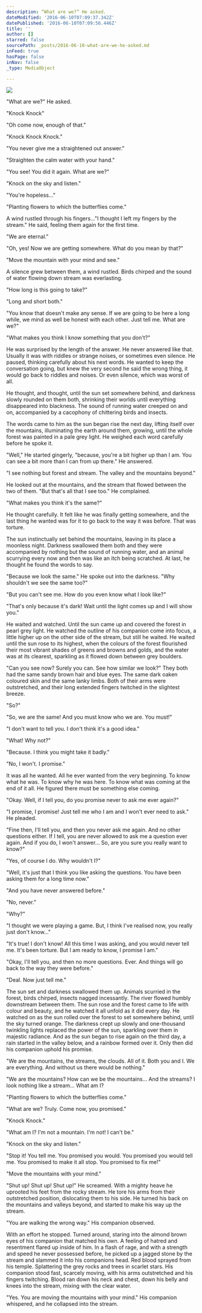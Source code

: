 ```yaml
---
description: “What are we?” He asked.
dateModified: '2016-06-10T07:09:37.342Z'
datePublished: '2016-06-10T07:09:56.446Z'
title: ''
author: []
starred: false
sourcePath: _posts/2016-06-10-what-are-we-he-asked.md
inFeed: true
hasPage: false
inNav: false
_type: MediaObject

---
```

![](https://the-grid-user-content.s3-us-west-2.amazonaws.com/0d1c798a-a1b7-41f4-bd62-c224aa02fe51.jpg)

"What are we?" He asked.

"Knock Knock"

"Oh come now, enough of that."

"Knock Knock Knock."

"You never give me a straightened out answer."

"Straighten the calm water with your hand."

"You see! You did it again. What are we?"

"Knock on the sky and listen."

"You're hopeless..."

"Planting flowers to which the butterflies come."

A wind rustled through his fingers..."I thought I left my fingers by the stream." He said, feeling them again for the first time.

"We are eternal."

"Oh, yes! Now we are getting somewhere. What do you mean by that?"

"Move the mountain with your mind and see."

A silence grew between them, a wind rustled. Birds chirped and the sound of water flowing down stream was everlasting.

"How long is this going to take?"

"Long and short both."

"You know that doesn't make any sense. If we are going to be here a long while, we mind as well be honest with each other. Just tell me. What are we?"

"What makes you think I know something that you don't?"

He was surprised by the length of the answer. He never answered like that. Usually it was with riddles or strange noises, or sometimes even silence. He paused, thinking carefully about his next words. He wanted to keep the conversation going, but knew the very second he said the wrong thing, it would go back to riddles and noises. Or even silence, which was worst of all.

He thought, and thought, until the sun set somewhere behind, and darkness slowly rounded on them both, shrinking their worlds until everything disappeared into blackness. The sound of running water creeped on and on, accompanied by a cacophony of chittering birds and insects.

The words came to him as the sun began rise the next day, lifting itself over the mountains, illuminating the earth around them, growing, until the whole forest was painted in a pale grey light. He weighed each word carefully before he spoke it.

"Well," He started gingerly, "because, you're a bit higher up than I am. You can see a bit more than I can from up there." He answered.

"I see nothing but forest and stream. The valley and the mountains beyond."

He looked out at the mountains, and the stream that flowed between the two of them. "But that's all that I see too." He complained.

"What makes you think it's the same?"

He thought carefully. It felt like he was finally getting somewhere, and the last thing he wanted was for it to go back to the way it was before. That was torture.

The sun instinctually set behind the mountains, leaving in its place a moonless night. Darkness swallowed them both and they were accompanied by nothing but the sound of running water, and an animal scurrying every now and then was like an itch being scratched. At last, he thought he found the words to say.

"Because we look the same." He spoke out into the darkness. "Why shouldn't we see the same too?"

"But you can't see me. How do you even know what I look like?"

"That's only because it's dark! Wait until the light comes up and I will show you."

He waited and watched. Until the sun came up and covered the forest in pearl grey light. He watched the outline of his companion come into focus, a little higher up on the other side of the stream, but still he waited. He waited until the sun rose to its highest, when the colours of the forest flourished their most vibrant shades of greens and browns and golds, and the water was at its clearest, sparkling as it flowed down between grey boulders.

"Can you see now? Surely you can. See how similar we look?" They both had the same sandy brown hair and blue eyes. The same dark oaken coloured skin and the same lanky limbs. Both of their arms were outstretched, and their long extended fingers twitched in the slightest breeze.

"So?"

"So, we are the same! And you must know who we are. You must!"

"I don't want to tell you. I don't think it's a good idea."

"What! Why not?"

"Because. I think you might take it badly."

"No, I won't. I promise."

It was all he wanted. All he ever wanted from the very beginning. To know what he was. To know why he was here. To know what was coming at the end of it all. He figured there must be something else coming.

"Okay. Well, if I tell you, do you promise never to ask me ever again?"

"I promise, I promise! Just tell me who I am and I won't ever need to ask." He pleaded.

"Fine then, I'll tell you, and then you never ask me again. And no other questions either. If I tell, you are never allowed to ask me a question ever again. And if you do, I won't answer... So, are you sure you really want to know?"

"Yes, of course I do. Why wouldn't I?"

"Well, it's just that I think you like asking the questions. You have been asking them for a long time now."

"And you have never answered before."

"No, never."

"Why?"

"I thought we were playing a game. But, I think I've realised now, you really just don't know..."

"It's true! I don't know! All this time I was asking, and you would never tell me. It's been torture. But I am ready to know, I promise I am."

"Okay, I'll tell you, and then no more questions. Ever. And things will go back to the way they were before."

"Deal. Now just tell me."

The sun set and darkness swallowed them up. Animals scurried in the forest, birds chirped, insects nagged incessantly. The river flowed humbly downstream between them. The sun rose and the forest came to life with colour and beauty, and he watched it all unfold as it did every day. He watched on as the sun rolled over the forest to set somewhere behind, until the sky turned orange. The darkness crept up slowly and one-thousand twinkling lights replaced the power of the sun, sparkling over them in majestic radiance. And as the sun began to rise again on the third day, a rain started in the valley below, and a rainbow formed over it. Only then did his companion uphold his promise.

"We are the mountains, the streams, the clouds. All of it. Both you and I. We are everything. And without us there would be nothing."

"We are the mountains? How can we be the mountains... And the streams? I look nothing like a stream... What am I?

"Planting flowers to which the butterflies come."

"What are we? Truly. Come now, you promised."

"Knock Knock."

"What am I? I'm not a mountain. I'm not! I can't be."

"Knock on the sky and listen."

"Stop it! You tell me. You promised you would. You promised you would tell me. You promised to make it all stop. You promised to fix me!"

"Move the mountains with your mind."

"Shut up! Shut up! Shut up!" He screamed. With a mighty heave he uprooted his feet from the rocky stream. He tore his arms from their outstretched position, dislocating them to his side. He turned his back on the mountains and valleys beyond, and started to make his way up the stream.

"You are walking the wrong way." His companion observed.

With an effort he stopped. Turned around, staring into the almond brown eyes of his companion that matched his own. A feeling of hatred and resentment flared up inside of him. In a flash of rage, and with a strength and speed he never possessed before, he picked up a jagged stone by the stream and slammed it into his companions head. Red blood sprayed from his temple. Splattering the grey rocks and trees in scarlet stars. His companion stood fast, scarcely moving, with his arms outstretched and his fingers twitching. Blood ran down his neck and chest, down his belly and knees into the stream, mixing with the clear water.

"Yes. You are moving the mountains with your mind." His companion whispered, and he collapsed into the stream.